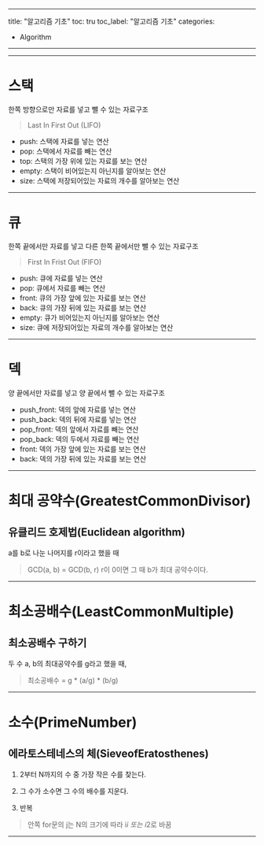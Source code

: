 
---
title: "알고리즘 기초"
toc: tru
toc_label: "알고리즘 기초"
categories:
  - Algorithm
---


---
# 스택

한쪽 방향으로만 자료를 넣고 뺄 수 있는 자료구조

> Last In First Out (LIFO)

- push: 스택에 자료를 넣는 연산
- pop: 스택에서 자료를 빼는 연산
- top: 스택의 가장 위에 있는 자료를 보는 연산
- empty: 스택이 비어있는지 아닌지를 알아보는 연산
- size: 스택에 저장되어있는 자료의 개수를 알아보는 연산

---

# 큐

한쪽 끝에서만 자료를 넣고 다른 한쪽 끝에서만 뺄 수 있는 자료구조

> First In Frist Out (FIFO)

- push: 큐에 자료를 넣는 연산
- pop: 큐에서 자료를 빼는 연산
- front: 큐의 가장 앞에 있는 자료를 보는 연산
- back: 큐의 가장 뒤에 있는 자료를 보는 연산
- empty: 큐가 비어있는지 아닌지를 알아보는 연산
- size: 큐에 저장되어있는 자료의 개수를 알아보는 연산


---

# 덱

양 끝에서만 자료를 넣고 양 끝에서 뺄 수 있는 자료구조

- push_front: 덱의 앞에 자료를 넣는 연산
- push_back: 덱의 뒤에 자료를 넣는 연산
- pop_front: 덱의 앞에서 자료를 빼는 연산
- pop_back: 덱의 두에서 자료를 빼는 연산
- front: 덱의 가장 앞에 있는 자료를 보는 연산
- back: 덱의 가장 뒤에 있는 자료를 보는 연산


---


# 최대 공약수(GreatestCommonDivisor)

## 유클리드 호제법(Euclidean algorithm)

a를 b로 나눈 나머지를 r이라고 했을 때
> GCD(a, b) = GCD(b, r)
r이 0이면 그 때 b가 최대 공약수이다.


---

# 최소공배수(LeastCommonMultiple)

## 최소공배수 구하기

두 수 a, b의 최대공약수를 g라고 했을 때,
> 최소공배수 = g * (a/g) * (b/g)


---


# 소수(PrimeNumber)

## 에라토스테네스의 체(SieveofEratosthenes)

1. 2부터 N까지의 수 중 가장 작은 수를 찾는다.

2. 그 수가 소수면 그 수의 배수를 지운다.

3. 반복

> 안쪽 for문의 j는 N의 크기에 따라 i*i 또는 i*2로 바꿈


---
